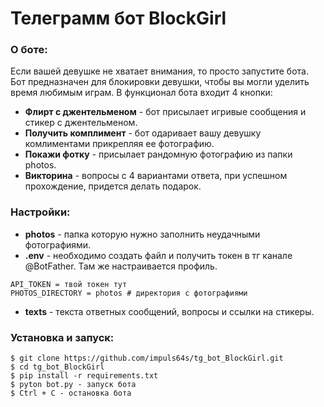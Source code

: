 # Телеграмм бот BlockGirl

### О боте:

Если вашей девушке не хватает внимания, то просто запустите бота.
Бот предназначен для блокировки девушки, чтобы  вы могли уделить время любимым играм.
В функционал бота входит 4 кнопки:
* __Флирт с джентельменом__ - бот присылает игривые сообщения и стикер с джентельменом.
* __Получить комплимент__ -  бот одаривает вашу девушку комлиментами прикрепляя ее фотографию.
* __Покажи фотку__ - присылает рандомную фотографию из папки photos.
* __Викторина__ - вопросы с 4 вариантами ответа, при успешном прохождение, придется делать подарок.


### Настройки:

* __photos__ - папка которую нужно заполнить неудачными фотографиями.
* __.env__ - необходимо создать файл и получить токен в тг канале @BotFather. Там же настраивается профиль.
```
API_TOKEN = твой токен тут
PHOTOS_DIRECTORY = photos # директория с фотографиями
```
* __texts__ - текста ответных сообщений, вопросы и ссылки на стикеры.


### Установка и запуск:
```
$ git clone https://github.com/impuls64s/tg_bot_BlockGirl.git
$ cd tg_bot_BlockGirl
$ pip install -r requirements.txt
$ pyton bot.py - запуск бота
$ Ctrl + C - остановка бота
```